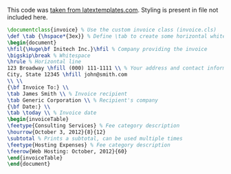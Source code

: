 This code was 
[taken from latextemplates.com](https://www.latextemplates.com/template/invoice).
Styling is present in file not included here.

```latex
\documentclass{invoice} % Use the custom invoice class (invoice.cls)
\def \tab {\hspace*{3ex}} % Define \tab to create some horizontal white space
\begin{document}
\hfil{\Huge\bf Initech Inc.}\hfil % Company providing the invoice
\bigskip\break % Whitespace
\hrule % Horizontal line
123 Broadway \hfill (000) 111-1111 \\ % Your address and contact information
City, State 12345 \hfill john@smith.com
\\ \\
{\bf Invoice To:} \\
\tab James Smith \\ % Invoice recipient
\tab Generic Corporation \\ % Recipient's company
{\bf Date:} \\
\tab \today \\ % Invoice date
\begin{invoiceTable}
\feetype{Consulting Services} % Fee category description
\hourrow{October 3, 2012}{8}{12} 
\subtotal % Prints a subtotal, can be used multiple times
\feetype{Hosting Expenses} % Fee category description
\feerow{Web Hosting: October, 2012}{60}
\end{invoiceTable}
\end{document}
```